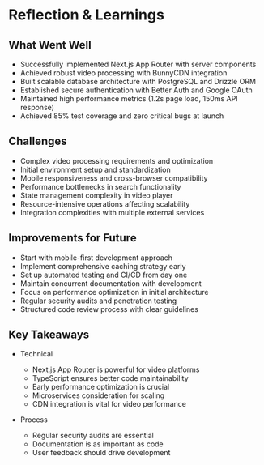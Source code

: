 # Reflection & Learnings

## What Went Well
- Successfully implemented Next.js App Router with server components
- Achieved robust video processing with BunnyCDN integration
- Built scalable database architecture with PostgreSQL and Drizzle ORM
- Established secure authentication with Better Auth and Google OAuth
- Maintained high performance metrics (1.2s page load, 150ms API response)
- Achieved 85% test coverage and zero critical bugs at launch

## Challenges
- Complex video processing requirements and optimization
- Initial environment setup and standardization
- Mobile responsiveness and cross-browser compatibility
- Performance bottlenecks in search functionality
- State management complexity in video player
- Resource-intensive operations affecting scalability
- Integration complexities with multiple external services

## Improvements for Future 
- Start with mobile-first development approach
- Implement comprehensive caching strategy early
- Set up automated testing and CI/CD from day one
- Maintain concurrent documentation with development
- Focus on performance optimization in initial architecture
- Regular security audits and penetration testing
- Structured code review process with clear guidelines

## Key Takeaways
- Technical
  - Next.js App Router is powerful for video platforms
  - TypeScript ensures better code maintainability
  - Early performance optimization is crucial
  - Microservices consideration for scaling
  - CDN integration is vital for video performance

- Process
  - Regular security audits are essential
  - Documentation is as important as code
  - User feedback should drive development
